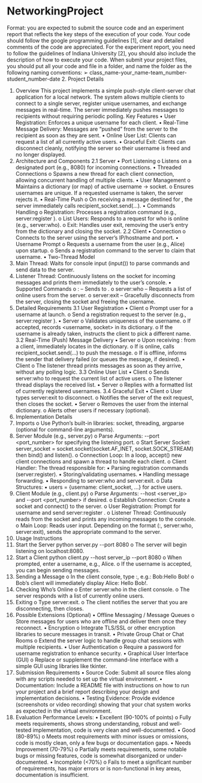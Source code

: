 # NetworkingProject
Format: you are expected to submit the source code and an experiment report that reflects
the key steps of the execution of your code. Your code should follow the google
programming guidelines [1], clear and detailed comments of the code are appreciated. For
the experiment report, you need to follow the guidelines of Indiana University [2], you
should also include the description of how to execute your code.
When submit your project files, you should put all your code and file in a folder,
and name the folder as the following naming conventions:
➢ class_name-your_name-team_number-student_number-date
2. Project Details
1. Overview
This project implements a simple push-style client-server chat application for a local
network. The system allows multiple clients to connect to a single server, register
unique usernames, and exchange messages in real-time. The server immediately
pushes messages to recipients without requiring periodic polling.
Key Features
• User Registration: Enforces a unique username for each client.
• Real-Time Message Delivery: Messages are “pushed” from the server to the
recipient as soon as they are sent.
• Online User List: Clients can request a list of all currently active users.
• Graceful Exit: Clients can disconnect cleanly, notifying the server so their username
is freed and no longer displayed.
2. Architecture and Components
2.1 Server
• Port Listening
o Listens on a designated port (e.g., 8080) for incoming connections.
• Threaded Connections
o Spawns a new thread for each client connection, allowing concurrent
handling of multiple clients.
• User Management
o Maintains a dictionary (or map) of active username → socket.
o Ensures usernames are unique. If a requested username is taken, the server
rejects it.
• Real-Time Push
o On receiving a message destined for <recipient>, the server immediately
calls recipient_socket.send(...).
• Commands Handling
o Registration: Processes a registration command (e.g., server:register
<username>).
o List Users: Responds to a request for who is online (e.g., server:who).
o Exit: Handles user exit, removing the user’s entry from the dictionary and
closing the socket.
2.2 Client
• Connection
o Connects to the server using the server’s IP/hostname and port.
• Username Prompt
o Requests a username from the user (e.g., Alice) upon startup.
o Sends a registration command to the server to claim that username.
• Two-Thread Model
0. Main Thread: Waits for console input (input()) to parse commands and
send data to the server.
1. Listener Thread: Continuously listens on the socket for incoming messages
and prints them immediately to the user’s console.
• Supported Commands
o <recipient>:<message> – Sends <message> to <recipient>.
o server:who – Requests a list of online users from the server.
o server:exit – Gracefully disconnects from the server, closing the socket
and freeing the username.
3. Detailed Requirements
3.1 User Registration
• Client
o Prompt user for a username at launch.
o Send a registration request to the server (e.g., server:register
<username>).
• Server
o Validates uniqueness of the username.
o If accepted, records <username, socket> in its dictionary.
o If the username is already taken, instructs the client to pick a different name.
3.2 Real-Time (Push) Message Delivery
• Server
o Upon receiving <recipient>:<message> from a client, immediately
locates <recipient> in the dictionary.
o If <recipient> is online, calls recipient_socket.send(...) to push
the message.
o If <recipient> is offline, informs the sender that delivery failed (or queues
the message, if desired).
• Client
o The listener thread prints messages as soon as they arrive, without any
polling logic.
3.3 Online User List
• Client
o Sends server:who to request the current list of active users.
o The listener thread displays the received list.
• Server
o Replies with a formatted list of currently registered usernames.
3.4 Graceful Exit
• Client
o User types server:exit to disconnect.
o Notifies the server of the exit request, then closes the socket.
• Server
o Removes the user from the internal dictionary.
o Alerts other users if necessary (optional).
4. Implementation Details
1. Imports
o Use Python’s built-in libraries: socket, threading, argparse (optional
for command-line arguments).
2. Server Module (e.g., server.py)
o Parse Arguments: --port <port_number> for specifying the listening
port.
o Start Server Socket: server_socket =
socket.socket(socket.AF_INET, socket.SOCK_STREAM) then
bind() and listen().
o Connection Loop: In a loop, accept() new client connections and spawn a
thread to handle each client.
o Client Handler: The thread responsible for:
▪ Parsing registration commands (server:register).
▪ Storing/validating usernames.
▪ Handling message forwarding.
▪ Responding to server:who and server:exit.
o Data Structures:
▪ users = {username: client_socket, ...} for active users.
3. Client Module (e.g., client.py)
o Parse Arguments: --host <server_ip> and --port <port_number>
if desired.
o Establish Connection: Create a socket and connect() to the server.
o User Registration: Prompt for username and send server:register
<username>.
o Listener Thread: Continuously reads from the socket and prints any
incoming messages to the console.
o Main Loop: Reads user input. Depending on the format
(<recipient>:<message>, server:who, server:exit), sends the
appropriate command to the server.
5. Usage Instructions
1. Start the Server
python server.py --port 8080
o The server will begin listening on localhost:8080.
2. Start a Client
python client.py --host server_ip --port 8080
o When prompted, enter a username, e.g., Alice.
o If the username is accepted, you can begin sending messages.
3. Sending a Message
o In the client console, type <recipient>:<message>, e.g.:
Bob:Hello Bob!
o Bob’s client will immediately display Alice: Hello Bob!.
4. Checking Who’s Online
o Enter server:who in the client console.
o The server responds with a list of currently online users.
5. Exiting
o Type server:exit.
o The client notifies the server that you are disconnecting, then closes.
6. Possible Extensions (Optional)
• Offline Messaging / Message Queues
o Store messages for users who are offline and deliver them once they
reconnect.
• Encryption
o Integrate TLS/SSL or other encryption libraries to secure messages in transit.
• Private Group Chat or Chat Rooms
o Extend the server logic to handle group chat sessions with multiple
recipients.
• User Authentication
o Require a password for username registration to enhance security.
• Graphical User Interface (GUI)
o Replace or supplement the command-line interface with a simple GUI using
libraries like tkinter.
3. Submission Requirements
• Source Code:
Submit all source files along with any scripts needed to set up the virtual
environment.
• Documentation:
Include a README file with instructions on how to run your project and a brief
report describing your design and implementation decisions.
• Testing Evidence:
Provide evidence (screenshots or video recording) showing that your chat system
works as expected in the virtual environment.
4. Evaluation
Performance Levels:
• Excellent (90-100% of points)
o Fully meets requirements, shows strong understanding, robust and well-tested
implementation, code is very clean and well-documented.
• Good (80-89%)
o Meets most requirements with minor issues or omissions, code is mostly
clean, only a few bugs or documentation gaps.
• Needs Improvement (70-79%)
o Partially meets requirements, some notable bugs or missing features, code is
somewhat disorganized or under-documented.
• Incomplete (<70%)
o Fails to meet a significant number of requirements, has major errors or is
non-functional in key areas, documentation is insufficient.
